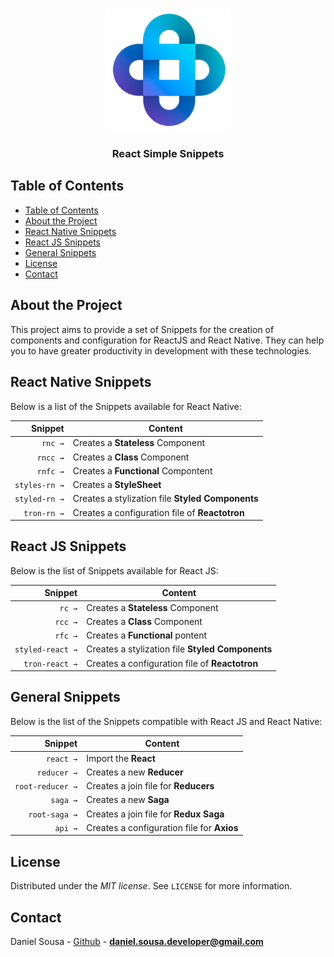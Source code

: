 <br />
<p align="center">
 <a href="https://instagram.com/danielsousadev">
    <img src="assets/simplegit.png" alt="Simple Snippets" width="200px">
  </a>
        <h3 align="center">React Simple Snippets</h3>
</p>

## Table of Contents

- [Table of Contents](#table-of-contents)
- [About the Project](#about-the-project)
- [React Native Snippets](#react-native-snippets)
- [React JS Snippets](#react-js-snippets)
- [General Snippets](#general-snippets)
- [License](#license)
- [Contact](#contact)

## About the Project

This project aims to provide a set of Snippets for the creation of components and configuration for ReactJS and React Native. They can help you to have greater productivity in development with these technologies.



## React Native Snippets 

Below is a list of the Snippets available for React Native:

|                 Snippet | Content                                                                       |
| ----------------------: | ----------------------------------------------------------------------------- |
|                 `rnc →` | Creates a **Stateless** Component                                             |
|                `rncc →` | Creates a **Class** Component                                                 |
|                `rnfc →` | Creates a **Functional** Compontent                                           |
|           `styles-rn →` | Creates a **StyleSheet**                                                      |
|           `styled-rn →` | Creates a stylization file **Styled Components**                              |
|             `tron-rn →` | Creates a configuration file of **Reactotron**                                |



## React JS Snippets

Below is the list of Snippets available for React JS:

|                 Snippet | Content                                                                       |
| ----------------------: | ----------------------------------------------------------------------------- |
|                  `rc →` | Creates a **Stateless** Component                                             |
|                 `rcc →` | Creates a **Class** Component                                                 |
|                 `rfc →` | Creates a **Functional** pontent                                              |
|        `styled-react →` | Creates a stylization file **Styled Components**                              |
|          `tron-react →` | Creates a configuration file of **Reactotron**                                |


## General Snippets 

Below is the list of the Snippets compatible with React JS and React Native:

|                 Snippet  | Content                                                                      |
| ----------------------:  | -----------------------------------------------------------------------------|
|               `react →`  | Import the **React**                                                         |
|             `reducer →`  | Creates a new **Reducer**                                                    |
|        `root-reducer →`  | Creates a join file for **Reducers**                                         |
|                `saga →`  | Creates a new **Saga**                                                       |
|           `root-saga →`  | Creates a join file for **Redux Saga**                                       |
|                 `api →`  | Creates a configuration file for **Axios**                                   |


## License

Distributed under the *MIT license*. See `LICENSE` for more information.


## Contact

Daniel Sousa - [Github](https://github.com/danielsousast) - **daniel.sousa.developer@gmail.com**